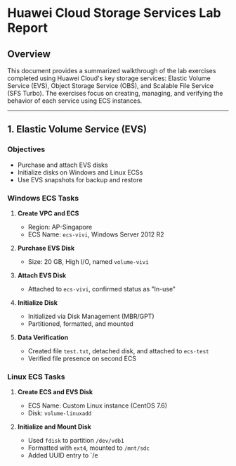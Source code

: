# Huawei Cloud Storage Services Lab Report

## Overview
This document provides a summarized walkthrough of the lab exercises completed using Huawei Cloud's key storage services: Elastic Volume Service (EVS), Object Storage Service (OBS), and Scalable File Service (SFS Turbo). The exercises focus on creating, managing, and verifying the behavior of each service using ECS instances.

---

## 1. Elastic Volume Service (EVS)

### Objectives
- Purchase and attach EVS disks
- Initialize disks on Windows and Linux ECSs
- Use EVS snapshots for backup and restore

### Windows ECS Tasks
1. **Create VPC and ECS**  
   - Region: AP-Singapore  
   - ECS Name: `ecs-vivi`, Windows Server 2012 R2

2. **Purchase EVS Disk**  
   - Size: 20 GB, High I/O, named `volume-vivi`

3. **Attach EVS Disk**  
   - Attached to `ecs-vivi`, confirmed status as "In-use"

4. **Initialize Disk**  
   - Initialized via Disk Management (MBR/GPT)  
   - Partitioned, formatted, and mounted

5. **Data Verification**  
   - Created file `test.txt`, detached disk, and attached to `ecs-test`  
   - Verified file presence on second ECS

### Linux ECS Tasks
1. **Create ECS and EVS Disk**  
   - ECS Name: Custom Linux instance (CentOS 7.6)  
   - Disk: `volume-linuxadd`

2. **Initialize and Mount Disk**  
   - Used `fdisk` to partition `/dev/vdb1`  
   - Formatted with `ext4`, mounted to `/mnt/sdc`  
   - Added UUID entry to `/e

